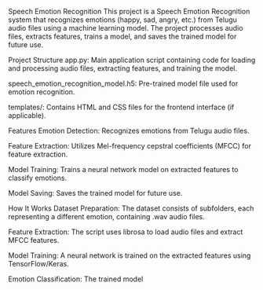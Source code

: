 Speech Emotion Recognition
This project is a Speech Emotion Recognition system that recognizes emotions (happy, sad, angry, etc.) from Telugu audio files using a machine learning model. The project processes audio files, extracts features, trains a model, and saves the trained model for future use.

Project Structure
app.py: Main application script containing code for loading and processing audio files, extracting features, and training the model.

speech_emotion_recognition_model.h5: Pre-trained model file used for emotion recognition.

templates/: Contains HTML and CSS files for the frontend interface (if applicable).

Features
Emotion Detection: Recognizes emotions from Telugu audio files.

Feature Extraction: Utilizes Mel-frequency cepstral coefficients (MFCC) for feature extraction.

Model Training: Trains a neural network model on extracted features to classify emotions.

Model Saving: Saves the trained model for future use.

How It Works
Dataset Preparation: The dataset consists of subfolders, each representing a different emotion, containing .wav audio files.

Feature Extraction: The script uses librosa to load audio files and extract MFCC features.

Model Training: A neural network is trained on the extracted features using TensorFlow/Keras.

Emotion Classification: The trained model 
